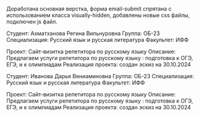 Доработана основная верстка, форма email-submit спрятана с использованием класса visually-hidden, добавлены новые css файлы, подключен js файл.

Студент: Ахматханова Регина Вильнуровна 
Группа: ОБ-23
Специализация: Русский язык и русская литература 
Факультет: ИФФ

Проект: Сайт-визитка репетитора по русскому языку
Описание: Предлагаем услуги репетитора по русскому языку : подготовка к ОГЭ, ЕГЭ, и к олимпиадам
Реализация проекта: создан эскиз на 30.10.2024

Студент: Иванова Дарья Вениаминовна
Группа: ОБ-23
Специализация: Русский язык и русская литература 
Факультет: ИФФ

Проект: Сайт-визитка репетитора по русскому языку
Описание: Предлагаем услуги репетитора по русскому языку : подготовка к ОГЭ, ЕГЭ, и к олимпиадам
Реализация проекта: создан эскиз на 30.10.2024
